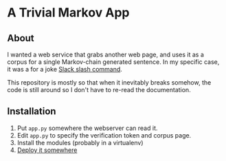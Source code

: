 # A Trivial Markov App

## About
I wanted a web service that grabs another web page, and uses it as a
corpus for a single Markov-chain generated sentence. In my specific
case, it was a for a joke [Slack slash
command](https://api.slack.com/slash-commands).

This repository is mostly so that when it inevitably breaks somehow,
the code is still around so I don't have to re-read the documentation.

## Installation
1. Put `app.py` somewhere the webserver can read it.
2. Edit `app.py` to specify the verification token and corpus page.
3. Install the modules (probably in a virtualenv)
4. [Deploy it somewhere](http://flask.pocoo.org/docs/1.0/deploying/#deployment)
